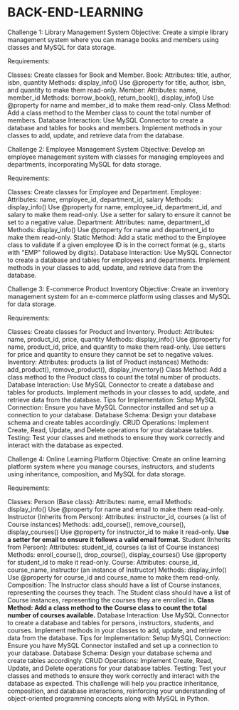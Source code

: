 # BACK-END-LEARNING

Challenge 1: Library Management System
Objective: Create a simple library management system where you can manage books and members using classes and MySQL for data storage.

Requirements:

Classes: Create classes for Book and Member.
Book:
Attributes: title, author, isbn, quantity
Methods: display_info()
Use @property for title, author, isbn, and quantity to make them read-only.
Member:
Attributes: name, member_id
Methods: borrow_book(), return_book(), display_info()
Use @property for name and member_id to make them read-only.
Class Method: Add a class method to the Member class to count the total number of members.
Database Interaction:
Use MySQL Connector to create a database and tables for books and members.
Implement methods in your classes to add, update, and retrieve data from the database.


Challenge 2: Employee Management System
Objective: Develop an employee management system with classes for managing employees and departments, incorporating MySQL for data storage.

Requirements:

Classes: Create classes for Employee and Department.
Employee:
Attributes: name, employee_id, department_id, salary
Methods: display_info()
Use @property for name, employee_id, department_id, and salary to make them read-only.
Use a setter for salary to ensure it cannot be set to a negative value.
Department:
Attributes: name, department_id
Methods: display_info()
Use @property for name and department_id to make them read-only.
Static Method: Add a static method to the Employee class to validate if a given employee ID is in the correct format (e.g., starts with "EMP" followed by digits).
Database Interaction:
Use MySQL Connector to create a database and tables for employees and departments.
Implement methods in your classes to add, update, and retrieve data from the database.

Challenge 3: E-commerce Product Inventory
Objective: Create an inventory management system for an e-commerce platform using classes and MySQL for data storage.

Requirements:

Classes: Create classes for Product and Inventory.
Product:
Attributes: name, product_id, price, quantity
Methods: display_info()
Use @property for name, product_id, price, and quantity to make them read-only.
Use setters for price and quantity to ensure they cannot be set to negative values.
Inventory:
Attributes: products (a list of Product instances)
Methods: add_product(), remove_product(), display_inventory()
Class Method: Add a class method to the Product class to count the total number of products.
Database Interaction:
Use MySQL Connector to create a database and tables for products.
Implement methods in your classes to add, update, and retrieve data from the database.
Tips for Implementation:
Setup MySQL Connection: Ensure you have MySQL Connector installed and set up a connection to your database.
Database Schema: Design your database schema and create tables accordingly.
CRUD Operations: Implement Create, Read, Update, and Delete operations for your database tables.
Testing: Test your classes and methods to ensure they work correctly and interact with the database as expected.

Challenge 4: Online Learning Platform
Objective: Create an online learning platform system where you manage courses, instructors, and students using inheritance, composition, and MySQL for data storage.

Requirements:

Classes:
Person (Base class):
Attributes: name, email
Methods: display_info()
Use @property for name and email to make them read-only.
Instructor (Inherits from Person):
Attributes: instructor_id, courses (a list of Course instances)
Methods: add_course(), remove_course(), display_courses()
Use @property for instructor_id to make it read-only.
**Use a setter for email to ensure it follows a valid email format.**
Student (Inherits from Person):
Attributes: student_id, courses (a list of Course instances)
Methods: enroll_course(), drop_course(), display_courses()
Use @property for student_id to make it read-only.
Course:
Attributes: course_id, course_name, instructor (an instance of Instructor)
Methods: display_info()
Use @property for course_id and course_name to make them read-only.
Composition:
The Instructor class should have a list of Course instances, representing the courses they teach.
The Student class should have a list of Course instances, representing the courses they are enrolled in.
**Class Method: Add a class method to the Course class to count the total number of courses available.**
Database Interaction:
Use MySQL Connector to create a database and tables for persons, instructors, students, and courses.
Implement methods in your classes to add, update, and retrieve data from the database.
Tips for Implementation:
Setup MySQL Connection: Ensure you have MySQL Connector installed and set up a connection to your database.
Database Schema: Design your database schema and create tables accordingly.
CRUD Operations: Implement Create, Read, Update, and Delete operations for your database tables.
Testing: Test your classes and methods to ensure they work correctly and interact with the database as expected.
This challenge will help you practice inheritance, composition, and database interactions, reinforcing your understanding of object-oriented programming concepts along with MySQL in Python.